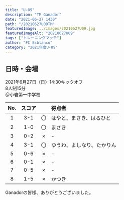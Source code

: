 ```yaml
---
title: "U-09"
description: "TM Ganador"
date: "2021-06-27 1430"
path: "/20210627U09TM"
featuredImage: ../images/20210627U09.jpg
featuredImageAlt: "20210627U09"
tags: ["トレーニングマッチ"]
author: "FC Esblanco"
category: "2021年度U-09"
---
```


## 日時・会場

2021年6月27日（日）14:30キックオフ  
8人制15分  
＠小岩第一中学校

| No.| スコア |   | 得点者  |
|:--:|:------:|:-:|:--------|
| 1  | 3-1 | 〇 |はやと、まさき、はるひと|
| 2  | 1-0 | 〇 |まさき|
| 3  | 0-2 | × |-|
| 4  | 3-1 | 〇 |ゆうわ、よしなり、たかりん|
| 5  | 0-6 | × |-|
| 6  | 0-1 | × |-|
| 7  | 0-5 | × |-|
| 8  | 1-5 | × |かつき|


<script src="https://adm.shinobi.jp/s/f9835040bccb6582c56df68b8f5ecca7"></script>


Ganadorの皆様、ありがとうございました。
